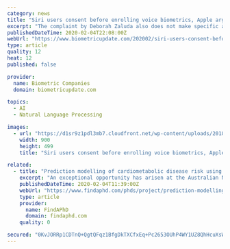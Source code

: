 ```yaml
---
category: news
title: "Siri users consent before enrolling voice biometrics, Apple argues seeking BIPA suit dismissal"
excerpt: "The complaint by Deborah Zaluda also does not make specific allegations of disclosures or dissemination violating BIPA, the company said, acknowledging media reports that contractors are given access to recordings to evaluate the performance of voice recognition software. Informed written consent is also part of the profile creation process ..."
publishedDateTime: 2020-02-04T22:08:00Z
webUrl: "https://www.biometricupdate.com/202002/siri-users-consent-before-enrolling-voice-biometrics-apple-argues-seeking-bipa-suit-dismissal"
type: article
quality: 12
heat: 12
published: false

provider:
  name: Biometric Companies
  domain: biometricupdate.com

topics:
  - AI
  - Natural Language Processing

images:
  - url: "https://d1sr9z1pdl3mb7.cloudfront.net/wp-content/uploads/2018/01/09162857/voice-biometrics-large2.jpg"
    width: 900
    height: 499
    title: "Siri users consent before enrolling voice biometrics, Apple argues seeking BIPA suit dismissal"

related:
  - title: "Prediction modelling of cardiometabolic disease risk using advanced mass spectrometry techniques and machine learning"
    excerpt: "An exceptional opportunity has arisen at the Australian National Phenome Centre (ANPC) for four graduate training positions within the Centre of Computational and Systems Medicine and the Discipline of Information Technology, Mathematics and Statistics at Murdoch University. The ANPC is a core platform of Western Australia Health Translational ..."
    publishedDateTime: 2020-02-04T11:39:00Z
    webUrl: "https://www.findaphd.com/phds/project/prediction-modelling-of-cardiometabolic-disease-risk-using-advanced-mass-spectrometry-techniques-and-machine-learning/?p118914"
    type: article
    provider:
      name: FindAPhD
      domain: findaphd.com
    quality: 0

secured: "0KvJORRp1CDTnQ+QgtQFqz1BfgDkTXCfxEq+Pc2653OUhP4WY1UZ8QhHcuXsWCYsQKAKYtLSAjwgDNgTLcV9eMKJmjQNujzQPBk4j0WukT1ALeevqBvNvO61KvMsHa3p6ywLQNWa1OzfGGqdQiah1ufo1p4+gqqTt+PAlKsJJLLlOvXo9gUS+DOgjxqvkYuSqYo+WuyEyLeTdU4QqIUi4mSUxVui8/sPJ/+RG7ZyiGkvtjt/gH6LJX3C6qwh81hP9Lh8ZKgR+JfOa1MMnPc61fei3xn1dQwbm4H+o93uLuUIbnTsQimNq7Rq1TmTlCBvfGMFl2PP6XkDmnOl7aRKfGUsZYslB9DEx/y069X9NEi25TWHVavpUH8Jy67u1GR9zaygVLCgQOIaYNjbxY7N74CXcD7rlGT7j44BFUI/f1ljFv50NG2OoY6sMm+mPwHEP4NeuFz9qRH6NHZ7y8EczUwUq4VjzMCQF4wzauvR9rI=;7Ir5YyA9cwY6Dj29fihFlA=="
---
```


